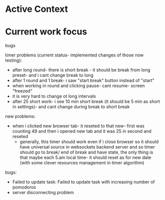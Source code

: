 # Active Context

# Current work focus

bugs

timer problems (current status- implemented changes of those now testing):
- after long round- there is short break - it should be break from long preset- and i cant change break to long
- after 1 round and 1 break- i saw "start break" button instead of "start"
- when working in round and clicking pause- cant resume- screen "freezed"
- it is very hard to change ot long intervals
- after 25 short work- i see 10 min short break (it should be 5 min as short in settings)- and cant change during break to short break



new problems:
- when i clicked new browser tab- it reseted to that new- first was counting 49 and then i opened new tab and it was 25 in second and reseted
    - generally, this timer should work even if i close browser so it should have universal source in websockets backend server and so timer should go to break/ end of break and have state, the only thing is that maybe each 5.am local time- it should reset as for new date (with some clever resources management in timer algorithm)

bugs:
- Failed to update task: Failed to update task with increasing number of pomodoros
- server disconnecting problem